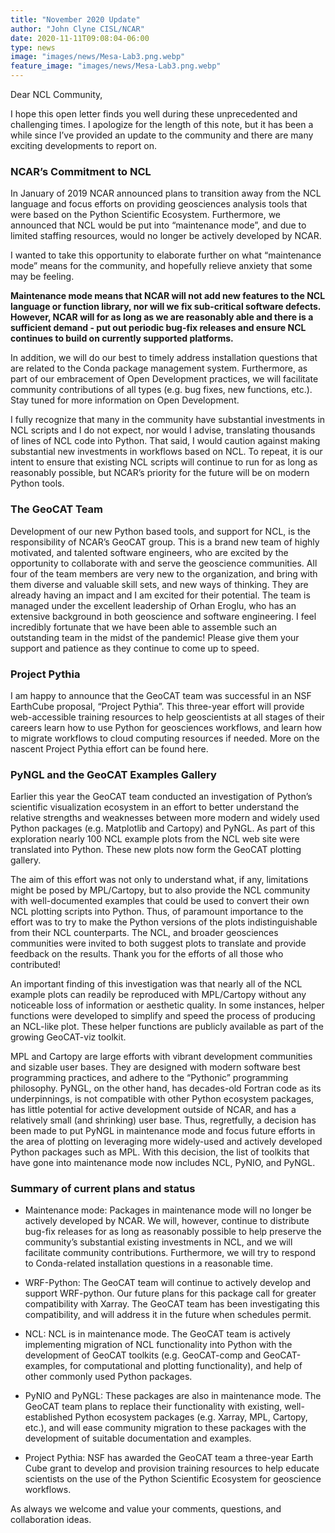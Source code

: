 ```yaml
---
title: "November 2020 Update"
author: "John Clyne CISL/NCAR"
date: 2020-11-11T09:08:04-06:00
type: news
image: "images/news/Mesa-Lab3.png.webp"
feature_image: "images/news/Mesa-Lab3.png.webp"
---
```


Dear NCL Community,

I hope this open letter finds you well during these unprecedented and challenging times. I apologize for the length of this note, but it has been a while since I’ve provided an update to the community and there are many exciting developments to report on.
<!--more-->
### NCAR’s Commitment to NCL

In January of 2019 NCAR announced plans to transition away from the NCL language and focus efforts on providing geosciences analysis tools that were based on the Python Scientific Ecosystem. Furthermore, we announced that NCL would be put into “maintenance mode”, and due to limited staffing resources, would no longer be actively developed by NCAR.

I wanted to take this opportunity to elaborate further on what “maintenance mode” means for the community, and hopefully relieve anxiety that some may be feeling.

**Maintenance mode means that NCAR will not add new features to the NCL language or function library, nor will we fix sub-critical software defects. However, NCAR will for as long as we are reasonably able and there is a sufficient demand - put out periodic bug-fix releases and ensure NCL continues to build on currently supported platforms.**

In addition, we will do our best to timely address installation questions that are related to the Conda package management system. Furthermore, as part of our embracement of Open Development practices, we will facilitate community contributions of all types (e.g. bug fixes, new functions, etc.). Stay tuned for more information on Open Development.

I fully recognize that many in the community have substantial investments in NCL scripts and I do not expect, nor would I advise, translating thousands of lines of NCL code into Python. That said, I would caution against making substantial new investments in workflows based on NCL. To repeat, it is our intent to ensure that existing NCL scripts will continue to run for as long as reasonably possible, but NCAR’s priority for the future will be on modern Python tools.

### The GeoCAT Team

Development of our new Python based tools, and support for NCL, is the responsibility of NCAR’s GeoCAT group. This is a brand new team of highly motivated, and talented software engineers, who are excited by the opportunity to collaborate with and serve the geoscience communities. All four of the team members are very new to the organization, and bring with them diverse and valuable skill sets, and new ways of thinking. They are already having an impact and I am excited for their potential. The team is managed under the excellent leadership of Orhan Eroglu, who has an extensive background in both geoscience and software engineering. I feel incredibly fortunate that we have been able to assemble such an outstanding team in the midst of the pandemic! Please give them your support and patience as they continue to come up to speed.

### Project Pythia

I am happy to announce that the GeoCAT team was successful in an NSF EarthCube proposal, “Project Pythia”. This three-year effort will provide web-accessible training resources to help geoscientists at all stages of their careers learn how to use Python for geosciences workflows, and learn how to migrate workflows to cloud computing resources if needed. More on the nascent Project Pythia effort can be found here.

### PyNGL and the GeoCAT Examples Gallery

Earlier this year the GeoCAT team conducted an investigation of Python’s scientific visualization ecosystem in an effort to better understand the relative strengths and weaknesses between more modern and widely used Python packages (e.g. Matplotlib and Cartopy) and PyNGL. As part of this exploration nearly 100 NCL example plots from the NCL web site were translated into Python. These new plots now form the GeoCAT plotting gallery.

The aim of this effort was not only to understand what, if any, limitations might be posed by MPL/Cartopy, but to also provide the NCL community with well-documented examples that could be used to convert their own NCL plotting scripts into Python. Thus, of paramount importance to the effort was to try to make the Python versions of the plots indistinguishable from their NCL counterparts. The NCL, and broader geosciences communities were invited to both suggest plots to translate and provide feedback on the results. Thank you for the efforts of all those who contributed!

An important finding of this investigation was that nearly all of the NCL example plots can readily be reproduced with MPL/Cartopy without any noticeable loss of information or aesthetic quality. In some instances, helper functions were developed to simplify and speed the process of producing an NCL-like plot. These helper functions are publicly available as part of the growing GeoCAT-viz toolkit.

MPL and Cartopy are large efforts with vibrant development communities and sizable user bases. They are designed with modern software best programming practices, and adhere to the “Pythonic” programming philosophy. PyNGL, on the other hand, has decades-old Fortran code as its underpinnings, is not compatible with other Python ecosystem packages, has little potential for active development outside of NCAR, and has a relatively small (and shrinking) user base. Thus, regretfully, a decision has been made to put PyNGL in maintenance mode and focus future efforts in the area of plotting on leveraging more widely-used and actively developed Python packages such as MPL. With this decision, the list of toolkits that have gone into maintenance mode now includes NCL, PyNIO, and PyNGL.

### Summary of current plans and status

 - Maintenance mode: Packages in maintenance mode will no longer be actively developed by NCAR. We will, however, continue to distribute bug-fix releases for as long as reasonably possible to help preserve the community’s substantial existing investments in NCL, and we will facilitate community contributions. Furthermore, we will try to respond to Conda-related installation questions in a reasonable time.

 - WRF-Python: The GeoCAT team will continue to actively develop and support WRF-python. Our future plans for this package call for greater compatibility with Xarray. The GeoCAT team has been investigating this compatibility, and will address it in the future when schedules permit.

 - NCL: NCL is in maintenance mode. The GeoCAT team is actively implementing migration of NCL functionality into Python with the development of GeoCAT toolkits (e.g. GeoCAT-comp and GeoCAT-examples, for computational and plotting functionality), and help of other commonly used Python packages.

 - PyNIO and PyNGL: These packages are also in maintenance mode. The GeoCAT team plans to replace their functionality with existing, well-established Python ecosystem packages (e.g. Xarray, MPL, Cartopy, etc.), and will ease community migration to these packages with the development of suitable documentation and examples.

 - Project Pythia: NSF has awarded the GeoCAT team a three-year Earth Cube grant to develop and provision training resources to help educate scientists on the use of the Python Scientific Ecosystem for geoscience workflows.

As always we welcome and value your comments, questions, and collaboration ideas.